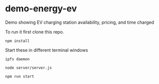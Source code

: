 # demo-energy-ev
Demo showing EV charging station availability, pricing, and time charged

To run it first clone this repo.

`npm install`

Start these in different terminal windows
 
`ipfs daemon`

`node server/server.js`

`npm run start`
